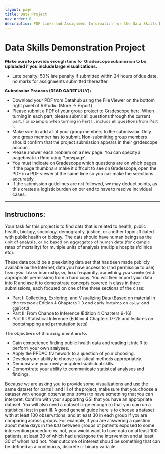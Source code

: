 ```yaml
---
layout: page
title: Data Project
nav_order: 8
description: PDF Links and Assignment Information for the Data Skills Demonstration Project
---
```


# Data Skills Demonstration Project
<!--
### PDF Links 

[Data Skills Demonstration Project Part I] 

[Data Skills Demonstration Project Part II]  

[Data Skills Demonstration Project Part III] 


**Due dates:** 

- **Part I is due on July 18th at 10pm PST**
- **Part II is due on August 1st at 10pm PST**
- **Part III is due on August 15th at 12pm noon PST**
-->
**Make sure to provide enough time for Gradescope submission to be uploaded if you include large visualizations.**

* Late penalty: 50% late penalty if submitted within 24 hours of due date, no marks for assignments submitted thereafter.

**Submission Process (READ CAREFULLY):**

* Download your PDF from Datahub using the File Viewer on the bottom right panel of RStudio. (More -> Export) 
* Please submit a PDF of your group project to Gradescope here. When turning in each part, please
submit all questions through the current part. For example when turning in Part II, include all
questions from Part I.
* Make sure to add all of your group members to the submission. Only one group member has to submit. Non-submitting group members should confirm that the project submission appears in their gradescope account.  
* Please answer each problem on a new page. You can specify a pagebreak in Rmd using '\\newpage'.
* You must indicate on Gradescope which questions are on which pages. If the page thumbnails make it difficult to see on Gradescope, open the PDF in a PDF viewer at the same time so you can make the selections accurately.
* If the submission guidelines are not followed, we may deduct points, as this creates a logistic burden on our end to have to resolve individual cases.


------- 

## Instructions:

Your task for this project is to find data that is related to health, public health, biology, sociology, demography, justice, or another topic affiliated with public health or biology. The data should have human beings as the unit of analysis, or be based on aggregates of human data (for example rates of mortality) for multiple units of analysis (multiple hospitals/clinics etc).  

These data could be a preexisting data set that has been made publicly available on the Internet, data you have access to (and permission to use) from your lab or internship, or, less frequently, something you create (with appropriate permission) from a hard copy. You will then import your data into R and use it to demonstrate concepts covered in class in three submissions, each focused on one of the three sections of the class:

* Part I: Collecting, Exploring, and Visualizing Data (Based on material in the textbook Edition 4 Chapters 1-8 and early lectures on `dplyr` and `ggplot2`)
* Part II: From Chance to Inference (Edition 4 Chapters 9-16)
* Part III: Statistical Inference (Edition 4 Chapters 17-25 and lectures on bootstrapping and permutation tests)


The objectives of this assignment are to:

* Gain competence finding public health data and reading it into R to perform your own analyses.
* Apply the PPDAC framework to a question of your choosing.
* Develop your ability to choose statistical methods appropriately.
* Demonstrate your newly-acquired statistical skills.
* Demonstrate your ability to communicate statistical analyses and findings.

Because we are asking you to provide some visualizations and use the same dataset for parts II and III of the project, make sure that you choose a dataset with enough  observations (rows) to have something that you can interpret.  Confirm with your supporting GSI that you have an appropriate dataset.  You will also need a dataset large enough so that you can run a statistical test in part III.  A good general guide here is to choose a dataset with at least 100 observations, and at least 30 in each group if you are comparing across groups.  For example, if you are answering a question about mean days in the ICU between groups of patients exposed to some intervention procedure vs. not, you would want to have data on at least 100 patients, at least 30 of which had undergone the intervention and at least 30 of whom had not.  Your outcome of interest should be something that can be defined as a continuous, discrete or binary variable.  

<!--
## Data Skills Demonstration Project Part III

<iframe src="https://ph142-ucb.github.io/su23/src/dp/part3-instructions_su22.pdf" width="100%" height="800"></iframe>

-->